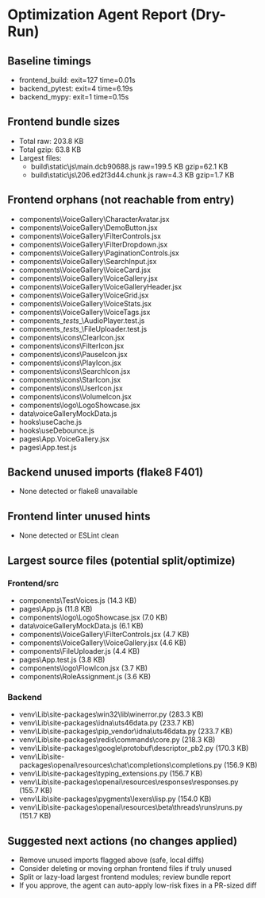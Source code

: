 # Optimization Agent Report (Dry-Run)

## Baseline timings
- frontend_build: exit=127 time=0.01s
- backend_pytest: exit=4 time=6.19s
- backend_mypy: exit=1 time=0.15s

## Frontend bundle sizes
- Total raw: 203.8 KB
- Total gzip: 63.8 KB
- Largest files:
  - build\static\js\main.dcb90688.js raw=199.5 KB gzip=62.1 KB
  - build\static\js\206.ed2f3d44.chunk.js raw=4.3 KB gzip=1.7 KB

## Frontend orphans (not reachable from entry)
- components\VoiceGallery\CharacterAvatar.jsx
- components\VoiceGallery\DemoButton.jsx
- components\VoiceGallery\FilterControls.jsx
- components\VoiceGallery\FilterDropdown.jsx
- components\VoiceGallery\PaginationControls.jsx
- components\VoiceGallery\SearchInput.jsx
- components\VoiceGallery\VoiceCard.jsx
- components\VoiceGallery\VoiceGallery.jsx
- components\VoiceGallery\VoiceGalleryHeader.jsx
- components\VoiceGallery\VoiceGrid.jsx
- components\VoiceGallery\VoiceStats.jsx
- components\VoiceGallery\VoiceTags.jsx
- components\__tests__\AudioPlayer.test.js
- components\__tests__\FileUploader.test.js
- components\icons\ClearIcon.jsx
- components\icons\FilterIcon.jsx
- components\icons\PauseIcon.jsx
- components\icons\PlayIcon.jsx
- components\icons\SearchIcon.jsx
- components\icons\StarIcon.jsx
- components\icons\UserIcon.jsx
- components\icons\VolumeIcon.jsx
- components\logo\LogoShowcase.jsx
- data\voiceGalleryMockData.js
- hooks\useCache.js
- hooks\useDebounce.js
- pages\App.VoiceGallery.jsx
- pages\App.test.js

## Backend unused imports (flake8 F401)
- None detected or flake8 unavailable

## Frontend linter unused hints
- None detected or ESLint clean

## Largest source files (potential split/optimize)
### Frontend/src
- components\TestVoices.js (14.3 KB)
- pages\App.js (11.8 KB)
- components\logo\LogoShowcase.jsx (7.0 KB)
- data\voiceGalleryMockData.js (6.1 KB)
- components\VoiceGallery\FilterControls.jsx (4.7 KB)
- components\VoiceGallery\VoiceGallery.jsx (4.6 KB)
- components\FileUploader.js (4.4 KB)
- pages\App.test.js (3.8 KB)
- components\logo\FlowIcon.jsx (3.7 KB)
- components\RoleAssignment.js (3.6 KB)
### Backend
- venv\Lib\site-packages\win32\lib\winerror.py (283.3 KB)
- venv\Lib\site-packages\idna\uts46data.py (233.7 KB)
- venv\Lib\site-packages\pip\_vendor\idna\uts46data.py (233.7 KB)
- venv\Lib\site-packages\redis\commands\core.py (218.3 KB)
- venv\Lib\site-packages\google\protobuf\descriptor_pb2.py (170.3 KB)
- venv\Lib\site-packages\openai\resources\chat\completions\completions.py (156.9 KB)
- venv\Lib\site-packages\typing_extensions.py (156.7 KB)
- venv\Lib\site-packages\openai\resources\responses\responses.py (155.7 KB)
- venv\Lib\site-packages\pygments\lexers\lisp.py (154.0 KB)
- venv\Lib\site-packages\openai\resources\beta\threads\runs\runs.py (151.7 KB)

## Suggested next actions (no changes applied)
- Remove unused imports flagged above (safe, local diffs)
- Consider deleting or moving orphan frontend files if truly unused
- Split or lazy-load largest frontend modules; review bundle report
- If you approve, the agent can auto-apply low-risk fixes in a PR-sized diff